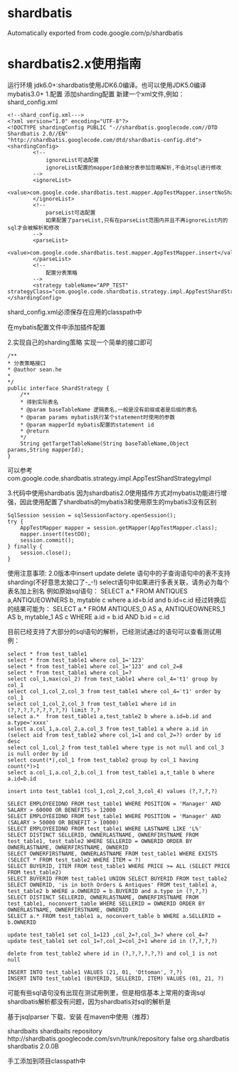 
# shardbatis
Automatically exported from code.google.com/p/shardbatis


shardbatis2.x使用指南
===================================

运行环境
jdk6.0+:shardbatis使用JDK6.0编译。也可以使用JDK5.0编译
mybatis3.0+
1.配置
添加sharding配置
新建一个xml文件,例如：shard_config.xml

	<!--shard_config.xml--->
	<?xml version="1.0" encoding="UTF-8"?>
	<!DOCTYPE shardingConfig PUBLIC "-//shardbatis.googlecode.com//DTD Shardbatis 2.0//EN" 				   		"http://shardbatis.googlecode.com/dtd/shardbatis-config.dtd">
	<shardingConfig>
			<!--
				ignoreList可选配置
				ignoreList配置的mapperId会被分表参加忽略解析,不会对sql进行修改
			-->
			<ignoreList>
				<value>com.google.code.shardbatis.test.mapper.AppTestMapper.insertNoShard</value>
			</ignoreList>
			<!-- 
				parseList可选配置
				如果配置了parseList,只有在parseList范围内并且不再ignoreList内的sql才会被解析和修改
			-->
			<parseList>
				<value>com.google.code.shardbatis.test.mapper.AppTestMapper.insert</value>
			</parseList>
			<!-- 
				配置分表策略
			-->
			<strategy tableName="APP_TEST" strategyClass="com.google.code.shardbatis.strategy.impl.AppTestShardStrategyImpl"/>
	</shardingConfig>


shard_config.xml必须保存在应用的classpath中

在mybatis配置文件中添加插件配置

<plugins>
   <plugin interceptor="com.google.code.shardbatis.plugin.ShardPlugin">
       <property name="shardingConfig" value="shard_config.xml"/>
   </plugin>
</plugins>


2.实现自己的sharding策略
实现一个简单的接口即可

	/**
 	* 分表策略接口
 	* @author sean.he
 	*
 	*/
	public interface ShardStrategy {
		/**
		* 得到实际表名
		* @param baseTableName 逻辑表名,一般是没有前缀或者是后缀的表名
		* @param params mybatis执行某个statement时使用的参数
		* @param mapperId mybatis配置的statement id
		* @return
		*/
		String getTargetTableName(String baseTableName,Object params,String mapperId);
	}

可以参考
	com.google.code.shardbatis.strategy.impl.AppTestShardStrategyImpl
  
3.代码中使用shardbatis
因为shardbatis2.0使用插件方式对mybatis功能进行增强，因此使用配置了shardbatis的mybatis3和使用原生的mybatis3没有区别

	SqlSession session = sqlSessionFactory.openSession();
	try {
		AppTestMapper mapper = session.getMapper(AppTestMapper.class);
		mapper.insert(testDO);
		session.commit();
	} finally {
		session.close();
	}


使用注意事项:
	2.0版本中insert update delete 语句中的子查询语句中的表不支持sharding(不好意思太拗口了-_-!)
	select语句中如果进行多表关联，请务必为每个表名加上别名
	例如原始sql语句：
		SELECT a.* FROM ANTIQUES a,ANTIQUEOWNERS b, mytable c where a.id=b.id and b.id=c.id
	经过转换后的结果可能为：
		SELECT a.* FROM ANTIQUES_0 AS a, ANTIQUEOWNERS_1 AS b, mytable_1 AS c WHERE a.id = b.id AND b.id = c.id

目前已经支持了大部分的sql语句的解析，已经测试通过的语句可以查看测试用例：

	select * from test_table1
	select * from test_table1 where col_1='123'
	select * from test_table1 where col_1='123' and col_2=8
	select * from test_table1 where col_1=?
	select col_1,max(col_2) from test_table1 where col_4='t1' group by col_1
	select col_1,col_2,col_3 from test_table1 where col_4='t1' order by col_1
	select col_1,col_2,col_3 from test_table1 where id in (?,?,?,?,?,?,?,?,?) limit ?,?
	select a.*  from test_table1 a,test_table2 b where a.id=b.id and a.type='xxxx'
	select a.col_1,a.col_2,a.col_3 from test_table1 a where a.id in (select aid from test_table2 where col_1=1 and col_2=?) order by id desc
	select col_1,col_2 from test_table1 where type is not null and col_3 is null order by id
	select count(*),col_1 from test_table2 group by col_1 having count(*)>1
	select a.col_1,a.col_2,b.col_1 from test_table1 a,t_table b where a.id=b.id

	insert into test_table1 (col_1,col_2,col_3,col_4) values (?,?,?,?)

	SELECT EMPLOYEEIDNO FROM test_table1 WHERE POSITION = 'Manager' AND SALARY > 60000 OR BENEFITS > 12000
	SELECT EMPLOYEEIDNO FROM test_table1 WHERE POSITION = 'Manager' AND (SALARY > 50000 OR BENEFIT > 10000)
	SELECT EMPLOYEEIDNO FROM test_table1 WHERE LASTNAME LIKE 'L%'
	SELECT DISTINCT SELLERID, OWNERLASTNAME, OWNERFIRSTNAME FROM test_table1, test_table2 WHERE SELLERID = OWNERID ORDER BY OWNERLASTNAME, OWNERFIRSTNAME, OWNERID
	SELECT OWNERFIRSTNAME, OWNERLASTNAME FROM test_table1 WHERE EXISTS (SELECT * FROM test_table2 WHERE ITEM = ?)
	SELECT BUYERID, ITEM FROM test_table1 WHERE PRICE >= ALL (SELECT PRICE FROM test_table2)
	SELECT BUYERID FROM test_table1 UNION SELECT BUYERID FROM test_table2
	SELECT OWNERID, 'is in both Orders & Antiques' FROM test_table1 a, test_table2 b WHERE a.OWNERID = b.BUYERID and a.type in (?,?,?)
	SELECT DISTINCT SELLERID, OWNERLASTNAME, OWNERFIRSTNAME FROM test_table1, noconvert_table WHERE SELLERID = OWNERID ORDER BY OWNERLASTNAME, OWNERFIRSTNAME, OWNERID
	SELECT a.* FROM test_table1 a, noconvert_table b WHERE a.SELLERID = b.OWNERID 

	update test_table1 set col_1=123 ,col_2=?,col_3=? where col_4=?
	update test_table1 set col_1=?,col_2=col_2+1 where id in (?,?,?,?)

	delete from test_table2 where id in (?,?,?,?,?,?) and col_1 is not null

	INSERT INTO test_table1 VALUES (21, 01, 'Ottoman', ?,?)
	INSERT INTO test_table1 (BUYERID, SELLERID, ITEM) VALUES (01, 21, ?)

可能有些sql语句没有出现在测试用例里，但是相信基本上常用的查询sql shardbatis解析都没有问题，因为shardbatis对sql的解析是

基于jsqlparser
下载、安装
在maven中使用（推荐）

<!-- 新增远程仓库设置 -->

<repository>
        <id>shardbaits</id>
        <name>shardbaits repository</name>
        <url>http://shardbatis.googlecode.com/svn/trunk/repository</url>
        <snapshots>
                <enabled>false</enabled>
        </snapshots>
</repository>

<!-- 声明依赖 -->
<dependency>
        <groupId>org.shardbatis</groupId>
        <artifactId>shardbatis</artifactId>
        <version>2.0.0B</version>
</dependency>

手工添加到项目classpath中

